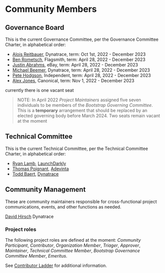 # Community Members

## Governance Board

This is the current Governance Committee, per the Governance Committee Charter, in alphabetical order:

- [Alois Reitbauer](https://github.com/aloisreitbauer), Dynatrace, term: Oct 1st, 2022 - December 2023
- [Ben Rometsch](https://github.com/dabeeeenster), Flagsmith, term: April 28, 2022 - December 2023
- [Justin Abrahms](https://github.com/justinabrahms), eBay, term: April 28, 2022 - December 2023
- [Michael Beemer](https://github.com/beeme1mr), Dynatrace, term: April 28, 2022 - December 2023
- [Pete Hodgson](https://github.com/moredip), Independent, term: April 28, 2022 - December 2023
- [Alex Jones](https://github.com/AlexsJones), Canonical, term: Nov 1, 2022 - December 2023

currently there is one vacant seat

> NOTE:
> In April 2022 _Project Maintainers_ assigned five seven individuals to be members of the _Bootstrap Governing Committee_.
> This is a **temporary** arrangement that should be replaced by an elected governing body before March 2024.
> Two seats remain vacant at the moment

## Technical Committee

This is the current Technical Committee, per the Technical Committee Charter, in alphabetical order:

- [Ryan Lamb](https://github.com/kinyoklion), [LaunchDarkly](https://github.com/launchdarkly)
- [Thomas Poignant](https://github.com/thomaspoignant), [Adevinta](https://github.com/adevinta)
- [Todd Baert](https://github.com/toddbaert), [Dynatrace](https://github.com/Dynatrace)

## Community Management

These are community maintainers responsible for cross-functional project communications, events, and other functions as needed.

[David Hirsch](https://github.com/DavidPHirsch) Dynatrace

### Project roles

The following project roles are defined at the moment:
_Community Participant_,
_Contributor_,
_Organization Member_,
_Triager_,
_Approver_,
_Maintainer_,
_Technical Committee Member_,
_Bootstrap Governance Committee Member_,
_Emeritus_.

See [Contributor Ladder](./CONTRIBUTOR_LADDER.md) for additional information.










